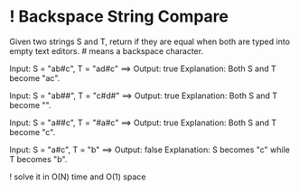 # ! Backspace String Compare

Given two strings S and T, return if they are equal when both are typed
into empty text editors. # means a backspace character.

Input: S = "ab#c", T = "ad#c" ==> Output: true
Explanation: Both S and T become "ac".

Input: S = "ab##", T = "c#d#" ==> Output: true
Explanation: Both S and T become "".

Input: S = "a##c", T = "#a#c" ==> Output: true
Explanation: Both S and T become "c".

Input: S = "a#c", T = "b" ==> Output: false
Explanation: S becomes "c" while T becomes "b".

! solve it in O(N) time and O(1) space
